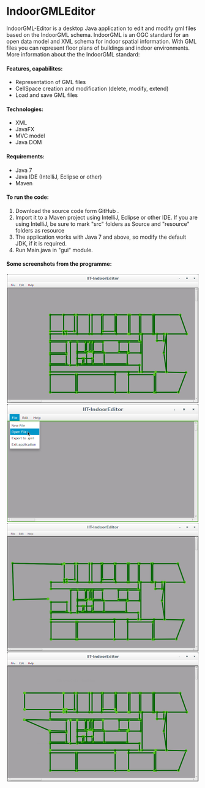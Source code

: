 # IndoorGMLEditor

IndoorGML-Editor is a desktop Java application to edit and modify gml files based on the IndoorGML schema. IndoorGML is an OGC standard for an open data model and XML schema for indoor spatial information. With GML files you can represent floor plans of buildings and indoor environments. More information about the the IndoorGML standard:

#### Features, capabilites:
* Representation of GML files
* CellSpace creation and modification (delete, modify, extend)
* Load and save GML files

#### Technologies:
* XML
* JavaFX
* MVC model
* Java DOM

#### Requirements:

* Java 7
* Java IDE (IntelliJ, Eclipse or other)
* Maven

#### To run the code:

1. Download the source code form GitHub .
2. Import it to a Maven project using IntelliJ, Eclipse or other IDE.
   If you are using IntelliJ, be sure to mark "src" folders as Source and "resource" folders as resource
3. The application works with Java 7 and above, so modify the default JDK, if it is required.
4. Run Main.java in "gui" module.

#### Some screenshots from the programme:

<p align="center">
  <img src="resources/unnamed.png" width=500 >
  <br>
   <img src="resources/loading.png" width=500 >
  <br>
 <img src="resources/unnamed2.png" width=500 >
  <br>
  <img src="resources/sharp.png" width=500 >
</p>

